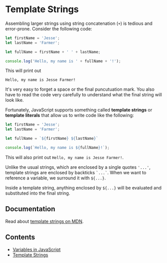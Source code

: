 # Template Strings

Assembling larger strings using string concatenation (`+`) is tedious and error-prone. Consider the following code:

```javascript
let firstName = 'Jesse';
let lastName = 'Farmer';

let fullName = firstName + ' ' + lastName;

console.log('Hello, my name is ' + fullName + '!');
```

This will print out

```text
Hello, my name is Jesse Farmer!
```

It's very easy to forget a space or the final puncutuation mark. You also have to read the code very carefully to understand what the final string will look like.

Fortunately, JavaScript supports something called **template strings** or **template literals** that allow us to write code like the following:

```javascript
let firstName = 'Jesse';
let lastName = 'Farmer';

let fullName = `${firstName} ${lastName}`

console.log(`Hello, my name is ${fullName}!`);
```

This will also print out `Hello, my name is Jesse Farmer!`.

Unlike the usual strings, which are enclosed by a single quotes `'...'`, template strings are enclosed by backticks `` `...` ``. When we want to reference a variable, we surround it with `${...}`.

Inside a template string, anything enclosed by `${...}` will be evaluated and substituted into the final string.

## Documentation

Read about [template strings on MDN](https://developer.mozilla.org/en-US/docs/Web/JavaScript/Reference/Template_literals).

## Contents

- [Variables in JavaScript](./Variables.md)
- [Template Strings](./Template-Strings.md)
